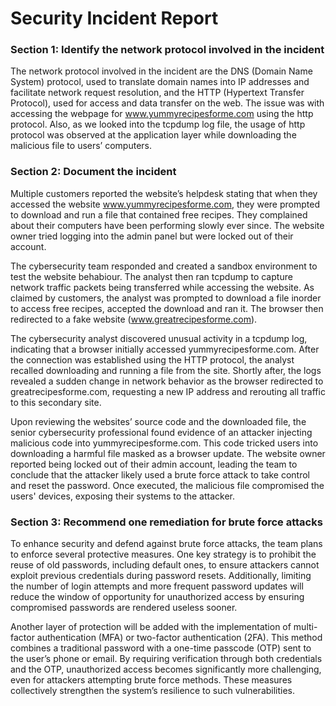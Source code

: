 # Security Incident Report


### Section 1: Identify the network protocol involved in the incident

The network protocol involved in the incident are the DNS (Domain Name System) protocol, used to translate domain names into IP addresses and facilitate network request resolution, 
and  the HTTP (Hypertext Transfer Protocol), used for access and data transfer on the web.  The issue was with accessing the webpage for www.yummyrecipesforme.com using the http protocol. 
Also, as we looked into the tcpdump log file, the usage of http protocol was observed at the application layer while downloading the malicious file to users’ computers.


### Section 2: Document the incident

Multiple customers reported the website’s helpdesk stating that when they accessed the website www.yummyrecipesforme.com, they were prompted to download 
and run a file that contained free recipes. They complained about their computers have been performing slowly ever since. The website owner tried logging 
into the admin panel but were locked out of their account.

The cybersecurity team responded and created a sandbox environment to test the website behabiour. The analyst then ran tcpdump to capture network traffic 
packets being transferred while accessing the website. As claimed by customers, the analyst was prompted to download a file inorder to access free recipes, 
accepted the download and ran it. The browser then redirected to a fake website (www.greatrecipesforme.com).

The cybersecurity analyst discovered unusual activity in a tcpdump log, indicating that a browser initially accessed yummyrecipesforme.com. After the connection 
was established using the HTTP protocol, the analyst recalled downloading and running a file from the site. Shortly after, the logs revealed a sudden change in 
network behavior as the browser redirected to greatrecipesforme.com, requesting a new IP address and rerouting all traffic to this secondary site.

Upon reviewing the websites’ source code and the downloaded file, the senior cybersecurity professional found evidence of an attacker injecting malicious code 
into yummyrecipesforme.com. This code tricked users into downloading a harmful file masked as a browser update. The website owner reported being locked out of 
their admin account, leading the team to conclude that the attacker likely used a brute force attack to take control and reset the password. Once executed, 
the malicious file compromised the users' devices, exposing their systems to the attacker.

### Section 3: Recommend one remediation for brute force attacks

To enhance security and defend against brute force attacks, the team plans to enforce several protective measures. One key strategy is to prohibit the reuse of 
old passwords, including default ones, to ensure attackers cannot exploit previous credentials during password resets. Additionally, limiting the number of login 
attempts and more frequent password updates will reduce the window of opportunity for unauthorized access by ensuring compromised passwords are rendered useless sooner.

Another layer of protection will be added with the implementation of multi-factor authentication (MFA) or two-factor authentication (2FA). This method combines a 
traditional password with a one-time passcode (OTP) sent to the user’s phone or email. By requiring verification through both credentials and the OTP, unauthorized 
access becomes significantly more challenging, even for attackers attempting brute force methods. These measures collectively strengthen the system’s resilience to such vulnerabilities.
